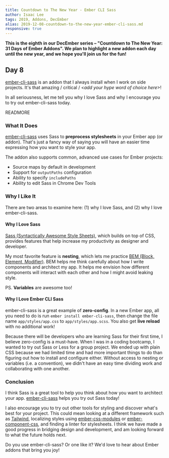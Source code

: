 ```yaml
---
title: Countdown to The New Year - Ember CLI Sass
author: Isaac Lee
tags: 2019, Addons, DecEmber
alias: 2019-12-08-countdown-to-the-new-year-ember-cli-sass.md
responsive: true
---
```


**This is the eighth in our DecEmber series – "Countdown to The New Year: 31 Days of Ember Addons". We plan to highlight a new addon each day until the new year, and we hope you'll join us for the fun!**

## Day 8

[ember-cli-sass](https://emberobserver.com/addons/ember-cli-sass) is an addon that I always install when I work on side projects. It's that amazing / critical / \<*add your hype word of choice here*\>!

In all seriousness, let me tell you why I love Sass and why I encourage you to try out ember-cli-sass today.

READMORE

### What It Does

<!--alex ignore just-->
[ember-cli-sass](https://github.com/simonexmachina/ember-cli-sass) uses Sass to **preprocess stylesheets** in your Ember app (or addon). That's just a fancy way of saying you will have an easier time expressing how you want to style your app.

The addon also supports common, advanced use cases for Ember projects:

- Source maps by default in development
- Support for `outputPaths` configuration
- Ability to specify `includePaths`
- Ability to edit Sass in Chrome Dev Tools

### Why I Like It

There are two areas to examine here: (1) why I love Sass, and (2) why I love ember-cli-sass.

#### Why I Love Sass 

[Sass (Syntactically Awesome Style Sheets)](https://sass-lang.com/), which builds on top of CSS, provides features that help increase my productivity as designer and developer.

My most favorite feature is **nesting**, which lets me practice [BEM (Block, Element, Modifier)](http://getbem.com/introduction/). BEM helps me think carefully about how I write components and architect my app. It helps me envision how different components will interact with each other and how I might avoid leaking style.

PS. **Variables** are awesome too!

#### Why I Love Ember CLI Sass

ember-cli-sass is a great example of **zero-config**. In a new Ember app, all you need to do is run `ember install ember-cli-sass`, then change the file name `app/styles/app.css` to `app/styles/app.scss`. You also get **live reload** with no additional work!

<!--alex ignore easy-->
Because there will be developers who are learning Sass for their first time, I believe zero-config is a must-have. When I was in a coding bootcamp, I wanted to try out Sass or Less for a group project. We ended up with plain CSS because we had limited time and had more important things to do than figuring out how to install and configure either. Without access to nesting or variables (i.e. a convention), we didn't have an easy time dividing work and collaborating with one another.

### Conclusion

I think Sass is a great tool to help you think about how you want to architect your app. [ember-cli-sass](https://github.com/simonexmachina/ember-cli-sass) helps you try out Sass today!

I also encourage you to try out other tools for styling and discover what's best for your project. This could mean looking at a different framework such as [Tailwind](https://github.com/chrism/emberjs-tailwind-purgecss#emberjs-tailwind-10-and-purgecss-working-example), localizing styles using [ember-css-modules](https://github.com/salsify/ember-css-modules) or [ember-component-css](https://github.com/ebryn/ember-component-css), and finding a linter for stylesheets. I think we have made a good progress in bridging design and development, and am looking forward to what the future holds next.

Do you use ember-cli-sass? Or one like it? We'd love to hear about Ember addons that bring you joy!
